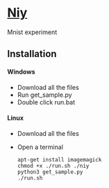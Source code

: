 [Niy](https://github.com/microic/niy)
====  
Mnist experiment 

Installation
----
#### Windows
* Download all the files
* Run get_sample.py
* Double click run.bat
#### Linux
* Download all the files
* Open a terminal

      apt-get install imagemagick
      chmod +x ./run.sh ./niy
      python3 get_sample.py
      ./run.sh
